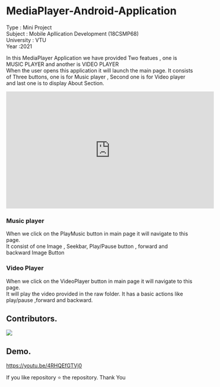 # MediaPlayer-Android-Application

Type    : Mini Project  
Subject : Mobile Apllication Development (18CSMP68)  
University : VTU  
Year :2021  

In this MediaPlayer Application we have provided Two featues , one is MUSIC PLAYER and another is VIDEO PLAYER  
When the user opens this application it will launch the main page. It consists of Three buttons, one is for Music player , Second one is for Video player and last one is to display About Section.  

<iframe width="560" height="315" src="https://www.youtube.com/embed/4RHQEfGTVj0" title="YouTube video player" frameborder="0" allow="accelerometer; autoplay; clipboard-write; encrypted-media; gyroscope; picture-in-picture" allowfullscreen></iframe>


### Music player

When we click on the PlayMusic button in main page it will navigate to this page.  
It consist of one Image , Seekbar, Play/Pause button , forward and backward Image Button  

### Video Player
When we click on the VideoPlayer button in main page it will navigate to this page.  
It will play the video provided in the raw folder. It has a basic actions like play/pause ,forward and backward.  

## Contributors.

<a href="https://github.com/Puneeth-Aacharya/MediaPlayer-Android-Application/graphs/contributors">
  <img src="https://contrib.rocks/image?repo=Puneeth-Aacharya/MediaPlayer-Android-Application" />
</a>

## Demo.
https://youtu.be/4RHQEfGTVj0

If you like repository ⭐ the repository.
Thank You
